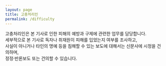 ```yaml
---
layout: page
title: 고충처리인
permalink: /difficulty
---
```



<p>고충처리인은 본 기사로 인한 피해의 예방과 구제에 관련한 업무를 담당합니다.<br>세부적으로 본 기사로 독자나 취재원이 피해를 입었는지 여부를 조사하고,<br>사실이 아니거나 타인의 명예 등을 침해할 수 있는 보도에 대해서는 신문사에 시정을 건의하며,<br>정정·반론보도 또는 건의할 수 있습니다.<br></p>